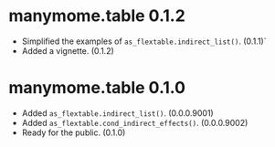 # manymome.table 0.1.2

- Simplified the examples of `as_flextable.indirect_list()`. (0.1.1)`
- Added a vignette. (0.1.2)

# manymome.table 0.1.0

- Added `as_flextable.indirect_list()`. (0.0.0.9001)
- Added `as_flextable.cond_indirect_effects()`. (0.0.0.9002)
- Ready for the public. (0.1.0)
